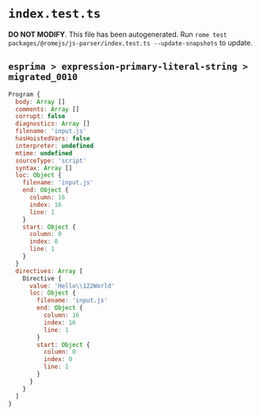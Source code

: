 # `index.test.ts`

**DO NOT MODIFY**. This file has been autogenerated. Run `rome test packages/@romejs/js-parser/index.test.ts --update-snapshots` to update.

## `esprima > expression-primary-literal-string > migrated_0010`

```javascript
Program {
  body: Array []
  comments: Array []
  corrupt: false
  diagnostics: Array []
  filename: 'input.js'
  hasHoistedVars: false
  interpreter: undefined
  mtime: undefined
  sourceType: 'script'
  syntax: Array []
  loc: Object {
    filename: 'input.js'
    end: Object {
      column: 16
      index: 16
      line: 1
    }
    start: Object {
      column: 0
      index: 0
      line: 1
    }
  }
  directives: Array [
    Directive {
      value: 'Hello\\122World'
      loc: Object {
        filename: 'input.js'
        end: Object {
          column: 16
          index: 16
          line: 1
        }
        start: Object {
          column: 0
          index: 0
          line: 1
        }
      }
    }
  ]
}
```
